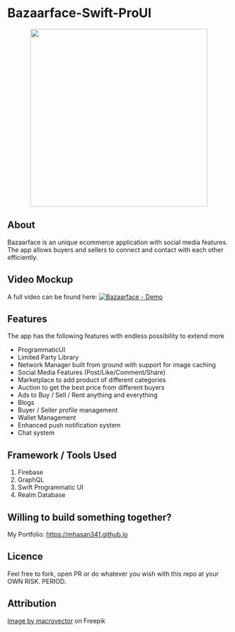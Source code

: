 # Bazaarface-Swift-ProUI
<p align="center">
  <kbd><img height="400" src="https://github.com/mhasan341/bazaarface-Swift-ProgUI/blob/main/banner.jpg"></kbd>
  </p>
  
## About
Bazaarface is an unique ecommerce application with social media features. The app allows buyers and sellers to connect and contact with each other efficiently.

## Video Mockup
A full video can be found here: [![Bazaarface - Demo](https://img.youtube.com/vi/9kG_AkcVFkw/0.jpg)](https://www.youtube.com/watch?v=9kG_AkcVFkw)

## Features
The app has the following features with endless possibility to extend more

- ProgrammaticUI 
- Limited Party Library
- Network Manager built from ground with support for image caching
- Social Media Features (Post/Like/Comment/Share)
- Marketplace to add product of different categories
- Auction to get the best price from different buyers
- Ads to Buy / Sell / Rent anything and everything
- Blogs
- Buyer / Seller profile management
- Wallet Management
- Enhanced push notification system
- Chat system

## Framework / Tools Used
1. Firebase
2. GraphQL
3. Swift Programmatic UI
4. Realm Database



## Willing to build something together?
My Portfolio: https://mhasan341.github.io

## Licence
Feel free to fork, open PR or do whatever you wish with this repo at your OWN RISK. PERIOD.

## Attribution
<a href="https://www.freepik.com/free-vector/realistic-mountains-composition-with-horizontal-landscape-cliffs-covered-with-snow-with-blue-sky-clouds-illustration_21252990.htm#page=4&query=landscape%20illustration&position=6&from_view=keyword">Image by macrovector</a> on Freepik
